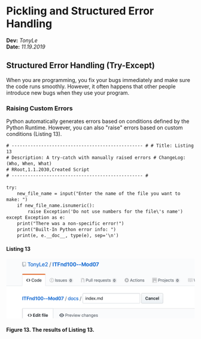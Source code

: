 # Pickling and Structured Error Handling
**Dev:** *TonyLe*  
**Date:** *11.19.2019*

## Structured Error Handling (Try-Except)
When you are programming, you fix your bugs immediately and make sure the code runs smoothly. However, it often happens that other people introduce new bugs when they use your program.
### Raising Custom Errors
Python automatically generates errors based on conditions defined by the Python Runtime. However, you can also "raise" errors based on custom conditions (Listing 13).

```
# ------------------------------------------------- # # Title: Listing 13
# Description: A try-catch with manually raised errors # ChangeLog: (Who, When, What)
# RRoot,1.1.2030,Created Script
# ------------------------------------------------- #

try:
    new_file_name = input("Enter the name of the file you want to make: ") 
    if new_file_name.isnumeric():
        raise Exception('Do not use numbers for the file\'s name') 
except Exception as e:
    print("There was a non-specific error!")
    print("Built-In Python error info: ")
    print(e, e.__doc__, type(e), sep='\n')
```
#### Listing 13

![Results of Listing 13](https://github.com/TonyLe2/ITFnd100--Mod07/blob/master/docs/Figure13.png "Results of Listing 13")

#### Figure 13. The results of Listing 13.
